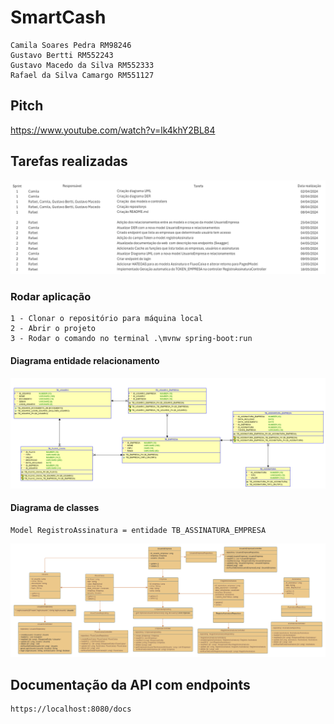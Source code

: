 # SmartCash
    Camila Soares Pedra RM98246
    Gustavo Bertti RM552243
    Gustavo Macedo da Silva RM552333
    Rafael da Silva Camargo RM551127  
## Pitch
   https://www.youtube.com/watch?v=lk4khY2BL84
## Tarefas realizadas
![alt text](Documentos/CronogramDesenvolvimento.png)    

### Rodar aplicação
    1 - Clonar o repositório para máquina local
    2 - Abrir o projeto
    3 - Rodar o comando no terminal .\mvnw spring-boot:run    
 
#### Diagrama entidade relacionamento
![alt text](Documentos/Diagramas/DER.png)

#### Diagrama de classes 
    Model RegistroAssinatura = entidade TB_ASSINATURA_EMPRESA
![alt text](Documentos/Diagramas/DiagramaUML.png)

## Documentação da API com endpoints
    https://localhost:8080/docs